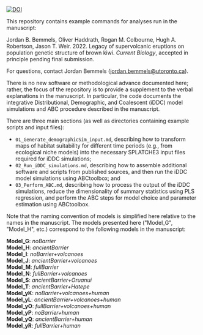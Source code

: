 [![DOI](https://zenodo.org/badge/460195797.svg)](https://zenodo.org/badge/latestdoi/460195797)

This repository contains example commands for analyses run in the manuscript:

Jordan B. Bemmels, Oliver Haddrath, Rogan M. Colbourne, Hugh A. Robertson, Jason T. Weir. 2022. Legacy of supervolcanic eruptions on population genetic structure of brown kiwi. <i>Current Biology</i>, accepted in principle pending final submission.

For questions, contact Jordan Bemmels (jordan.bemmels@utoronto.ca).

There is no new software or methodological advance documented here; rather, the focus of the repository is to provide a supplement to the verbal explanations in the manuscript. In particular, the code documents the integrative Distributional, Demographic, and Coalescent (iDDC) model simulations and ABC procedure described in the manuscript.

There are three main sections (as well as directories containing example scripts and input files):

- ```01_Generate_demographicSim_input.md```, describing how to transform maps of habitat suitability for different time periods (e.g., from ecological niche models) into the necessary SPLATCHE3 input files required for iDDC simulations;
- ```02_Run_iDDC_simulations.md```, describing how to assemble additional software and scripts from published sources, and then run the iDDC model simulations using ABCtoolbox; and
- ```03_Perform_ABC.md```, describing how to process the output of the iDDC simulations, reduce the dimensionality of summary statistics using PLS regression, and perform the ABC steps for model choice and parameter estimation using ABCtoolbox.

Note that the naming convention of models is simplified here relative to the names in the manuscript. The models presented here ("Model_G", "Model_H", etc.) correspond to the following models in the manuscript:

**Model_G**: *noBarrier*</br>
**Model_H**: *ancientBarrier*</br>
**Model_I**: *noBarrier+volcanoes*</br>
**Model_J**: *ancientBarrier+volcanoes*</br>
**Model_M**: *fullBarrier*</br>
**Model_N**: *fullBarrier+volcanoes*</br>
**Model_S**: *ancientBarrier+Oruanui*</br>
**Model_T**: *ancientBarrier+Hatepe*</br>
**Model_yK**: *noBarrier+volcanoes+human*</br>
**Model_yL**: *ancientBarrier+volcanoes+human*</br>
**Model_yO**: *fullBarrier+volcanoes+human*</br>
**Model_yP**: *noBarrier+human*</br>
**Model_yQ**: *ancientBarrier+human*</br>
**Model_yR**: *fullBarrier+human*
